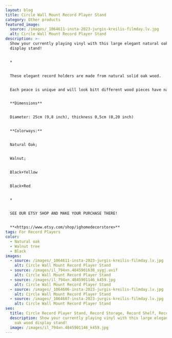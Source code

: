 ```yaml
---
layout: blog
title: Circle Wall Mount Record Player Stand
category: Other products
featured_image:
  source: /images/_1064611-insta-2023-jurgis-kreilis-filmday.lv.jpg
  alt: Circle Wall Mount Record Player Stand
description: >-
  Show your currently playing vinyl with this large elegant natural oak wood
  display stand!


  *


  These elegant record holders are made from natural solid oak wood. 


  Each peace is unique and will look bitt different wood pieces have natural knots, imperfections, and patterns that differ.


  **Dimensions**


  Diameter: 25cm (9,8 inch), thickness 0,5cm (0,20 inch)


  **Colorways:**


  Natural Oak;


  Walnut;


  Black+Yellow


  Black+Red


  *


  SEE OUR ETSY SHOP AND MAKE YOUR PURCHASE THERE!


  **<https://www.etsy.com/shop/ighomedecorstore>**
tags: For Record Players
color:
  - Natural oak
  - Walnut tree
  - Black
images:
  - source: /images/_1064611-insta-2023-jurgis-kreilis-filmday.lv.jpg
    alt: Circle Wall Mount Record Player Stand
  - source: /images/il_794xn.4845901638_sygj.avif
    alt: Circle Wall Mount Record Player Stand
  - source: /images/il_794xn.4845901146_k459.jpg
    alt: Circle Wall Mount Record Player Stand
  - source: /images/_1064606-insta-2023-jurgis-kreilis-filmday.lv.jpg
    alt: Circle Wall Mount Record Player Stand
  - source: /images/_1064607-insta-2023-jurgis-kreilis-filmday.lv.jpg
    alt: Circle Wall Mount Record Player Stand
seo:
  title: Circle Record Player Stand, Record Storage, Record Shelf, Record Holder
  description: Show your currently playing vinyl with this large elegant natural
    oak wood display stand!
  image: /images/il_794xn.4845901146_k459.jpg
---
```

